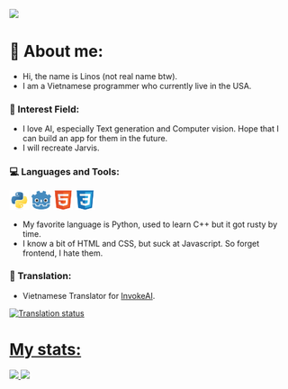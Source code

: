 [![](https://visitcount.itsvg.in/api?id=Linos1391&label=Profile%20Views&color=0&icon=6&pretty=true)](https://visitcount.itsvg.in)

# 👋 About me:
- Hi, the name is Linos (not real name btw).
- I am a Vietnamese programmer who currently live in the USA.

### 🌟 Interest Field:
- I love AI, especially Text generation and Computer vision. Hope that I can build an app for them in the future.
- I will recreate Jarvis.

### 💻 Languages and Tools:
<div>
  <a href="https://www.python.org/"><img src="https://github.com/devicons/devicon/blob/master/icons/python/python-original.svg" width="35px"></a>
  <a href="https://godotengine.org/"><img src="https://github.com/devicons/devicon/blob/master/icons/godot/godot-original.svg" width="35px"></a>
  <a href="https://www.w3schools.com/html/"><img src="https://github.com/devicons/devicon/blob/master/icons/html5/html5-original.svg" width="35px"></a>
  <a href="https://www.w3schools.com/Css/"><img src="https://github.com/devicons/devicon/blob/master/icons/css3/css3-original.svg" width="35px"></a>
</div>

- My favorite language is Python, used to learn C++ but it got rusty by time.
- I know a bit of HTML and CSS, but suck at Javascript. So forget frontend, I hate them.

### 📝 Translation:
- Vietnamese Translator for [InvokeAI](https://github.com/invoke-ai/InvokeAI).
<a href="https://hosted.weblate.org/engage/invokeai/-/vi/">
<img src="https://hosted.weblate.org/widget/invokeai/-/vi/287x66-grey.png" alt="Translation status" />

# My stats:

<img src="https://github-readme-stats.vercel.app/api?username=Linos1391&layout=compact&theme=vision-friendly-dark" width = "370">
<img src="https://github-readme-stats.vercel.app/api/top-langs/?username=Linos1391&layout=compact&theme=vision-friendly-dark" width = "370">

